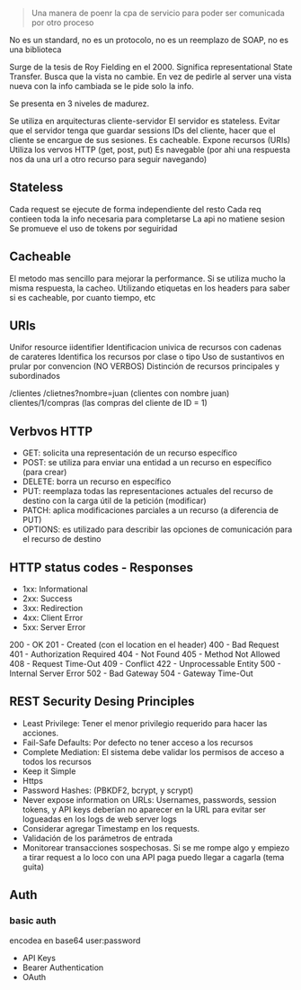 > Una manera de poenr la cpa de servicio para poder ser comunicada por otro proceso 

No es un standard, no es un protocolo, no es un reemplazo de SOAP, no es una biblioteca

Surge de la tesis de Roy Fielding en el 2000. Significa representational State Transfer. Busca que la vista no cambie. En vez de pedirle al server una vista nueva con la info cambiada se le pide solo la info.

Se presenta en 3 niveles de madurez. 

Se utiliza en arquitecturas cliente-servidor 
El servidor es stateless. Evitar que el servidor tenga que guardar sessions IDs del cliente, hacer que el cliente se encargue de sus sesiones. 
Es cacheable.
Expone recursos (URIs)
Utiliza los vervos HTTP (get, post, put)
Es navegable (por ahi una respuesta nos da una url a otro recurso para seguir navegando)

## Stateless
Cada request se ejecute de forma independiente del resto 
Cada req contieen toda la info necesaria para completarse
La api no matiene sesion
Se promueve el uso de tokens por seguiridad


## Cacheable 
El metodo mas sencillo para mejorar la performance. Si se utiliza mucho la misma respuesta, la cacheo. Utilizando etiquetas en los headers para saber si es cacheable, por cuanto tiempo, etc


## URIs 
Unifor resource iidentifier
Identificacion univica de recursos con cadenas de carateres 
Identifica los recursos por clase o tipo
Uso de sustantivos en prular por convencion (NO VERBOS)
Distinción de recursos principales y subordinados


/clientes 
/clietnes?nombre=juan (clientes con nombre juan)
clientes/1/compras (las compras del cliente de ID = 1)


## Verbvos HTTP 
- GET: solicita una representación de un recurso específico
- POST: se utiliza para enviar una entidad a un recurso en específico (para crear)
- DELETE: borra un recurso en específico
- PUT: reemplaza todas las representaciones actuales del recurso de destino con la carga útil
de la petición (modificar)
- PATCH: aplica modificaciones parciales a un recurso (a diferencia de PUT)
- OPTIONS: es utilizado para describir las opciones de comunicación para el recurso de
destino

## HTTP status codes - Responses
- 1xx: Informational
 - 2xx: Success
- 3xx: Redirection
 - 4xx: Client Error
- 5xx: Server Error

200 - OK
201 - Created (con el location en el header)
400 - Bad Request
401 - Authorization Required
404 - Not Found
405 - Method Not Allowed
408 - Request Time-Out
409 - Conflict
422 - Unprocessable Entity
500 - Internal Server Error
502 - Bad Gateway
504 - Gateway Time-Out

## REST Security Desing Principles 
- Least Privilege: Tener el menor privilegio requerido para hacer las acciones.
- Fail-Safe Defaults: Por defecto no tener acceso a los recursos
- Complete Mediation: El sistema debe validar los permisos de acceso a todos los recursos
- Keep it Simple
- Https
- Password Hashes: (PBKDF2, bcrypt, y scrypt)
- Never expose information on URLs: Usernames, passwords, session tokens, y API keys deberían no aparecer en la URL para evitar ser logueadas en los logs de web server logs
- Considerar agregar Timestamp en los requests.
- Validación de los parámetros de entrada
- Monitorear transacciones sospechosas. Si se me rompe algo y empiezo a tirar request a lo loco con una API paga puedo llegar a cagarla (tema guita)
## Auth 
### basic auth

encodea en base64 user:password
 - API Keys
 - Bearer Authentication 
 - OAuth